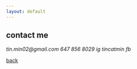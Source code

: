 ```yaml
---
layout: default
---
```


## contact me

_tin.min02@gmail.com_
_647 856 8029_
_ig tincatmin_
_fb_

[back](./)
